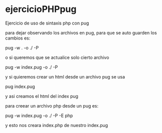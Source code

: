 # ejercicioPHPpug
Ejercicio de uso de sintaxis php con pug

para dejar observando los archivos en pug, para que se auto guarden los cambios es:

pug -w . -o ./ -P

o si queremos que se actualice solo cierto archivo

pug -w index.pug -o ./ -P

y si quieremos crear un html desde un archivo pug se usa

pug index.pug

y asi creamos el html del index pug

para creear un archivo php desde un pug es:

pug -w index.pug -o ./ -P -E php

y esto nos creara index.php de nuestro index.pug

